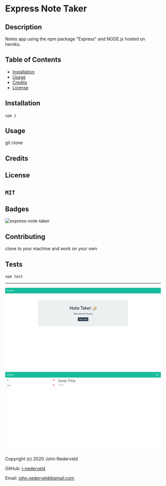 
  # Express Note Taker

## Description 

Notes app using the npm package "Express" and NODE.js hosted on heroku.

## Table of Contents

* [Installation](#installation)
* [Usage](#usage)
* [Credits](#credits)
* [License](#license)


## Installation
`
npm i
`
## Usage 

git clone

## Credits



## License
`
MIT
`
---

## Badges

![express-note-taker](https://img.shields.io/github/languages/top/j-nederveld/express-note-taker)

## Contributing

clone to your machine and work on your own 

## Tests
`
npm test
`
___________________________________________________________________________

![express-note-taker](https://github.com/j-nederveld/express-note-taker/blob/main/public/assets/img/Screen%20Shot%202020-10-13%20at%209.53.21%20AM.png)

![express-note-taker](https://github.com/j-nederveld/express-note-taker/blob/main/public/assets/img/Screen%20Shot%202020-10-13%20at%209.53.28%20AM.png)



Copyright (c) 2020 John Nederveld

GitHub: [j-nederveld](https://github.com/j-nederveld)

Email: john.nederveld@gmail.com
